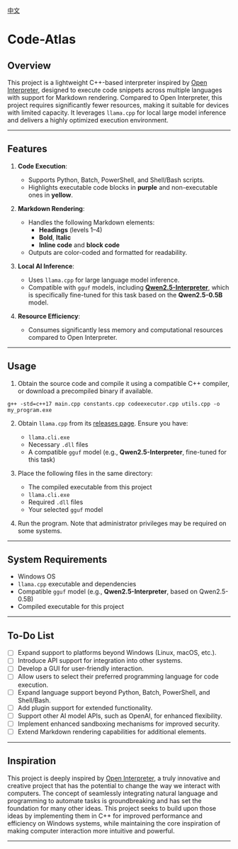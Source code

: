 [中文](README.zh.md)

# Code-Atlas

## Overview

This project is a lightweight C++-based interpreter inspired by [Open Interpreter](https://github.com/OpenInterpreter/open-interpreter), designed to execute code snippets across multiple languages with support for Markdown rendering. Compared to Open Interpreter, this project requires significantly fewer resources, making it suitable for devices with limited capacity. It leverages `llama.cpp` for local large model inference and delivers a highly optimized execution environment.

---

## Features

1. **Code Execution**:
   - Supports Python, Batch, PowerShell, and Shell/Bash scripts.
   - Highlights executable code blocks in **purple** and non-executable ones in **yellow**.

2. **Markdown Rendering**:
   - Handles the following Markdown elements:
     - **Headings** (levels 1–4)
     - **Bold**, **Italic**
     - **Inline code** and **block code**
   - Outputs are color-coded and formatted for readability.

3. **Local AI Inference**:
   - Uses `llama.cpp` for large language model inference.
   - Compatible with `gguf` models, including **[Qwen2.5-Interpreter](https://huggingface.co/ystemsrx/Qwen2.5-Interpreter)**, which is specifically fine-tuned for this task based on the **Qwen2.5-0.5B** model.

4. **Resource Efficiency**:
   - Consumes significantly less memory and computational resources compared to Open Interpreter.

---

## Usage

1. Obtain the source code and compile it using a compatible C++ compiler, or download a precompiled binary if available.

```
g++ -std=c++17 main.cpp constants.cpp codeexecutor.cpp utils.cpp -o my_program.exe
```

2. Obtain `llama.cpp` from its [releases page](https://github.com/ggerganov/llama.cpp/releases). Ensure you have:
   - `llama.cli.exe`
   - Necessary `.dll` files
   - A compatible `gguf` model (e.g., **Qwen2.5-Interpreter**, fine-tuned for this task)

3. Place the following files in the same directory:
   - The compiled executable from this project
   - `llama.cli.exe`
   - Required `.dll` files
   - Your selected `gguf` model

4. Run the program. Note that administrator privileges may be required on some systems.

---

## System Requirements

- Windows OS
- `llama.cpp` executable and dependencies
- Compatible `gguf` model (e.g., **Qwen2.5-Interpreter**, based on Qwen2.5-0.5B)
- Compiled executable for this project

---

## To-Do List

- [ ] Expand support to platforms beyond Windows (Linux, macOS, etc.).
- [ ] Introduce API support for integration into other systems.
- [ ] Develop a GUI for user-friendly interaction.
- [ ] Allow users to select their preferred programming language for code execution.
- [ ] Expand language support beyond Python, Batch, PowerShell, and Shell/Bash.
- [ ] Add plugin support for extended functionality.
- [ ] Support other AI model APIs, such as OpenAI, for enhanced flexibility.
- [ ] Implement enhanced sandboxing mechanisms for improved security.
- [ ] Extend Markdown rendering capabilities for additional elements.

---

## Inspiration

This project is deeply inspired by [Open Interpreter](https://github.com/OpenInterpreter/open-interpreter), a truly innovative and creative project that has the potential to change the way we interact with computers. The concept of seamlessly integrating natural language and programming to automate tasks is groundbreaking and has set the foundation for many other ideas. This project seeks to build upon those ideas by implementing them in C++ for improved performance and efficiency on Windows systems, while maintaining the core inspiration of making computer interaction more intuitive and powerful.

---
